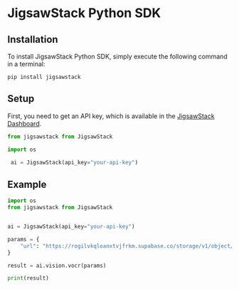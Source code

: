 # JigsawStack Python SDK

## Installation

To install JigsawStack Python SDK, simply execute the following command in a terminal:

```
pip install jigsawstack
```

## Setup

First, you need to get an API key, which is available in the [JigsawStack Dashboard](https://jigsawstack.com).

```py
from jigsawstack from JigsawStack

import os

 ai = JigsawStack(api_key="your-api-key")
```

## Example

```py
import os
from jigsawstack from JigsawStack


ai = JigsawStack(api_key="your-api-key")

params = {
    "url": "https://rogilvkqloanxtvjfrkm.supabase.co/storage/v1/object/public/demo/Collabo%201080x842.jpg?t=2024-03-22T09%3A22%3A48.442Z"
}

result = ai.vision.vocr(params)

print(result)
```
